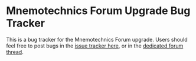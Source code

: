 # Mnemotechnics Forum Upgrade Bug Tracker

This is a bug tracker for the Mnemotechnics Forum upgrade. Users should feel free to post bugs in the [issue tracker here](https://github.com/ArtOfMemory/MnemotechnicsForumUpgrade/issues), or in the [dedicated forum thread](http://mt.artofmemory.com/forums/site-upgrade-progress).
